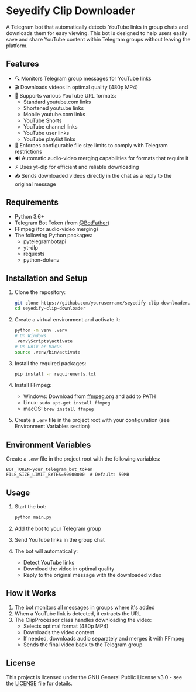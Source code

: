 # Seyedify Clip Downloader

A Telegram bot that automatically detects YouTube links in group chats and downloads them for easy viewing. This bot is designed to help users easily save and share YouTube content within Telegram groups without leaving the platform.

## Features

- 🔍 Monitors Telegram group messages for YouTube links
- 🎬 Downloads videos in optimal quality (480p MP4)
- 🔗 Supports various YouTube URL formats:
  - Standard youtube.com links
  - Shortened youtu.be links
  - Mobile youtube.com links
  - YouTube Shorts
  - YouTube channel links
  - YouTube user links
  - YouTube playlist links
- 📏 Enforces configurable file size limits to comply with Telegram restrictions
- 🔊 Automatic audio-video merging capabilities for formats that require it
- ⚡ Uses yt-dlp for efficient and reliable downloading
- 📤 Sends downloaded videos directly in the chat as a reply to the original message

## Requirements

- Python 3.6+
- Telegram Bot Token (from [@BotFather](https://t.me/botfather))
- FFmpeg (for audio-video merging)
- The following Python packages:
  - pytelegrambotapi
  - yt-dlp
  - requests
  - python-dotenv

## Installation and Setup

1. Clone the repository:
   ```bash
   git clone https://github.com/yourusername/seyedify-clip-downloader.git
   cd seyedify-clip-downloader
   ```

2. Create a virtual environment and activate it:
   ```bash
   python -m venv .venv
   # On Windows
   .venv\Scripts\activate
   # On Unix or MacOS
   source .venv/bin/activate
   ```

3. Install the required packages:
   ```bash
   pip install -r requirements.txt
   ```

4. Install FFmpeg:
   - Windows: Download from [ffmpeg.org](https://ffmpeg.org/download.html) and add to PATH
   - Linux: `sudo apt-get install ffmpeg`
   - macOS: `brew install ffmpeg`

5. Create a `.env` file in the project root with your configuration (see Environment Variables section)

## Environment Variables

Create a `.env` file in the project root with the following variables:

```
BOT_TOKEN=your_telegram_bot_token
FILE_SIZE_LIMIT_BYTES=50000000  # Default: 50MB
```

## Usage

1. Start the bot:
   ```bash
   python main.py
   ```

2. Add the bot to your Telegram group

3. Send YouTube links in the group chat

4. The bot will automatically:
   - Detect YouTube links
   - Download the video in optimal quality
   - Reply to the original message with the downloaded video

## How it Works

1. The bot monitors all messages in groups where it's added
2. When a YouTube link is detected, it extracts the URL
3. The ClipProcessor class handles downloading the video:
   - Selects optimal format (480p MP4)
   - Downloads the video content
   - If needed, downloads audio separately and merges it with FFmpeg
   - Sends the final video back to the Telegram group

## License

This project is licensed under the GNU General Public License v3.0 - see the [LICENSE](LICENSE) file for details.

